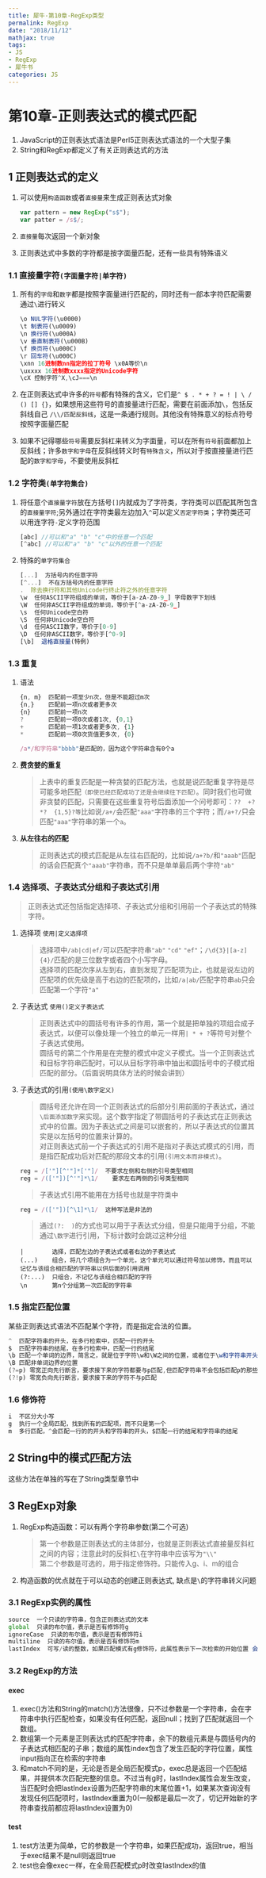 ```yaml
---
title: 犀牛-第10章-RegExp类型
permalink: RegExp
date: "2018/11/12"
mathjax: true
tags: 
- JS 
- RegExp
- 犀牛书
categories: JS
---
```


# 第10章-正则表达式的模式匹配

1. JavaScript的正则表达式语法是Perl5正则表达式语法的一个大型子集
2. String和RegExp都定义了有关正则表达式的方法

## 1 正则表达式的定义

1. 可以使用`构造函数`或者`直接量`来生成正则表达式对象

    ```JavaScript
    var pattern = new RegExp("s$");
    var patter = /s$/;
    ```

2. `直接量`每次返回一个新对象
3. 正则表达式中多数的字符都是按字面量匹配，还有一些具有特殊语义

### 1.1 直接量字符`(字面量字符|单字符)`

1. 所有的`字母`和`数字`都是按照字面量进行匹配的，同时还有一部本字符匹配需要通过`\`进行转义

    ```javascript
    \o NUL字符(\u0000)
    \t 制表符(\u0009)
    \n 换行符(\u000A)
    \v 垂直制表符(\u000B)
    \f 换页符(\u000C)
    \r 回车符(\u000C)
    \xnn 16进制数nn指定的拉丁符号 \x0A等价\n
    \uxxxx 16进制数xxxx指定的Unicode字符
    \cX 控制字符^X,\cJ===\n
    ```

2. 在正则表达式中许多的`符号`都有特殊的含义，它们是`^ $ . * + ? = ! | \ / () [] {}`，如果想用这些符号的直接量进行匹配，需要在前面添加`\`，包括反斜线自己 `/\\/匹配反斜线`，这是一条通行规则。其他没有特殊意义的标点符号按照字面量匹配  
3. 如果不记得哪些`符号`需要反斜杠来转义为字面量，可以在所有`符号`前面都加上反斜线；许多`数字和字母`在反斜线转义时有`特殊含义`，所以对于按直接量进行匹配的`数字和字母`，不要使用反斜杠

### 1.2 字符类`(单字符集合)`

1. 将任意个`直接量字符`放在方括号`[]`内就成为了字符类，字符类可以匹配其所包含的`直接量字符`;另外通过在字符类最左边加入`^`可以定义`否定字符类`；字符类还可以用连字符`-`定义字符范围

    ```javascript
    [abc] //可以和"a" "b" "c"中的任意一个匹配
    [^abc] //可以和"a" "b" "c"以外的任意一个匹配
    ```

2. 特殊的`单字符集合`

    ```javascript
    [...]  方括号内的任意字符
    [^...]  不在方括号内的任意字符
    .  除去换行符和其他Unicode行终止符之外的任意字符
    \w  任何ASCII字符组成的单词，等价于[a-zA-Z0-9_] 字母数字下划线
    \W  任何非ASCII字符组成的单词，等价于[^a-zA-Z0-9_]
    \s  任何Unicode空白符
    \S  任何非Unicode空白符
    \d  任何ASCII数字，等价于[0-9]
    \D  任何非ASCII数字，等价于[^0-9]
    [\b]  退格直接量(特例)
    ```

### 1.3 重复

1. 语法

    ```javascript
    {n, m}  匹配前一项至少n次，但是不能超过m次
    {n,}    匹配前一项n次或者更多次
    {n}     匹配前一项n次
    ?       匹配前一项0次或者1次, {0,1}
    +       匹配前一项1次或者更多次, {1}
    *       匹配前一项0次货值更多次, {0}

    /a*/和字符串"bbbb"是匹配的，因为这个字符串含有0个a
    ```

2. **费贪婪的重复**  
    > 上表中的重复匹配是一种贪婪的匹配方法，也就是说匹配重复字符是尽可能多地匹配`（即使已经匹配成功了还是会继续往下匹配）`。同时我们也可做非贪婪的匹配，只需要在这些重复符号后面添加一个问号即可：`??  +?  *?  {1,5}?等`比如说`/a+/`会匹配`"aaa"`字符串的三个字符；而`/a+?/`只会匹配`"aaa"`字符串的第一个`a`。
3. **从左往右的匹配**
    > 正则表达式的模式匹配是从左往右匹配的，比如说`/a+?b/`和`"aaab"`匹配的话会匹配真个`"aaab"`字符串，而不只是单单最后两个字符`"ab"`

### 1.4 选择项、子表达式分组和子表达式引用

> 正则表达式还包括指定选择项、子表达式分组和引用前一个子表达式的特殊字符。

1. 选择项 `使用|定义选择项`
    > 选择项中`/ab|cd|ef/`可以匹配字符串`"ab"` `"cd"` `"ef"`；`/\d{3}|[a-z]{4}/`匹配的是三位数字或者四个小写字母。  
    >  选择项的匹配次序从左到右，直到发现了匹配项为止，也就是说左边的匹配项的优先级是高于右边的匹配项的，比如`/a|ab/`匹配字符串`ab`只会匹配第一个字符`"a"`
2. 子表达式 `使用()定义子表达式`
    > 正则表达式中的圆括号有许多的作用，第一个就是把单独的项组合成子表达式，以便可以像处理一个独立的单元一样用`| * + ?`等符号对整个子表达式使用。  
    > 圆括号的第二个作用是在完整的模式中定义子模式。当一个正则表达式和目标字符串匹配时，可以从目标字符串中抽出和圆括号中的子模式相匹配的部分。（后面说明具体方法的时候会讲到）
3. 子表达式的引用`(使用\数字定义)`
    > 圆括号还允许在同一个正则表达式的后部分引用前面的子表达式，通过`\后面添加数字`来实现。这个数字指定了带圆括号的子表达式在正则表达式中的位置。因为子表达式之间是可以嵌套的，所以子表达式的位置其实是以左括号的位置来计算的。  
    > 对正则表达式前一个子表达式的引用不是指对子表达式模式的引用，而是指匹配成功后对匹配的那段文本的引用`(引用文本而非模式)`。

    ```javascript
    reg = /['"][^'"]*['"]/  不要求左侧和右侧的引号类型相同
    reg = /(['"])[^'"]*\1/    要求左右两侧的引号类型相同
    ```

    > 子表达式引用不能用在方括号也就是字符类中

    ```javascript
    reg = /(['"])[^\1]*\1/  这种写法是非法的
    ```

    > 通过`(?:  )`的方式也可以用于子表达式分组，但是只能用于分组，不能通过`\数字`进行引用，下标计数时会跳过这种分组

    ```javascirpt
    |        选择，匹配左边的子表达式或者右边的子表达式
    (...)    组合，将几个项组合为一个单元，这个单元可以通过符号加以修饰，而且可以记忆与该组合相匹配的字符串以供后面的引用调用
    (?:...)  只组合，不记忆与该组合相匹配的字符
    \n       第n个分组第一次匹配的字符串
    ```

### 1.5 指定匹配位置

某些正则表达式语法不匹配某个字符，而是指定合法的位置。

```javascript
^  匹配字符串的开头，在多行检索中，匹配一行的开头
$  匹配字符串的结尾，在多行检索中，匹配一行的结尾
\b 匹配一个单词的边界，简言之，就是位于字符\w和\W之间的位置，或者位于\w和字符串开头和结尾的位置([\b]匹配的退格符)
\B 匹配非单词边界的位置
(?=p) 零宽正向先行断言，要求接下来的字符都要与p匹配,但匹配字符串不会包括匹配p的那些字符
(?!p) 零宽负向先行断言，要求接下来的字符不与p匹配
```

### 1.6 修饰符

```javascript
i  不区分大小写
g  执行一个全局匹配，找到所有的匹配项，而不只是第一个
m  多行匹配，^会匹配一行的的开头和字符串的开头，$匹配一行的结尾和字符串的结尾
```

## 2 String中的模式匹配方法

这些方法在单独的写在了String类型章节中

## 3 RegExp对象

1. RegExp构造函数：可以有两个字符串参数(第二个可选)
    > 第一个参数是正则表达式的主体部分，也就是正则表达式直接量反斜杠之间的内容；注意此时的反斜杠`\`在字符串中应该写为`"\\"`  
    > 第二个参数是可选的，用于指定修饰符。只能传入g、i、m的组合
2. 构造函数的优点就在于可以动态的创建正则表达式, 缺点是`\`的字符串转义问题

### 3.1 RegExp实例的属性

```javascript
source  一个只读的字符串，包含正则表达式的文本
global  只读的布尔值，表示是否有修饰符g
ignoreCase  只读的布尔值，表示是否有修饰符i
multiline  只读的布尔值，表示是否有修饰符m
lastIndex  可写/读的整数，如果匹配模式有g修饰符，此属性表示下一次检索的开始位置 会在exec()和test()方法中使用到
```

### 3.2 RegExp的方法

#### exec

1. exec()方法和String的match()方法很像，只不过参数是一个字符串，会在字符串中执行匹配检查，如果没有任何匹配，返回null；找到了匹配就返回一个数组。
2. 数组第一个元素是正则表达式的匹配字符串，余下的数组元素是与圆括号内的子表达式相匹配的子串；数组的属性index包含了发生匹配的字符位置，属性input指向正在检索的字符串
3. 和match不同的是，无论是否是全局匹配模式p，exec总是返回一个匹配结果，并提供本次匹配完整的信息。不过当有g时，lastIndex属性会发生改变，当匹配时会把lastIndex设置为匹配字符串的末尾位置+1，如果某次查询没有发现任何匹配项时，lastIndex重置为0(一般都是最后一次了，切记开始新的字符串查找前都应将lastIndex设置为0)

#### test

1. test方法更为简单，它的参数是一个字符串，如果匹配成功，返回true，相当于exec结果不是null则返回true
2. test也会像exec一样，在全局匹配模式p时改变lastIndex的值
